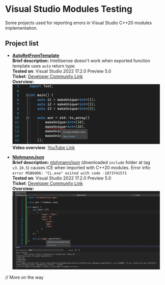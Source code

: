 # Visual Studio Modules Testing

Some projects used for reporting errors in Visual Studio C++20 modules implementation.

## Project list

- [**AutoRetFromTemplate**](AutoRetFromTemplate)  
**Brief description:** Intellisense doesn't work when exported function template uses `auto` return type.  
**Tested on**: Visual Studio 2022 17.2.0 Preview 5.0  
**Ticket**: [Developer Community Link](https://developercommunity.visualstudio.com/t/C20-Modules---IntelliSense-breaks-when/10024161)  
**Overview:**  
![Auto doesn't work](Res/AutoRetFromTemplate.png)  
**Video overview**: [YouTube Link](https://www.youtube.com/watch?v=BM4sMa4U07Y)

- [**NlohmannJson**](NlohmannJson)  
**Brief description:** [nlohmann/json](https://github.com/nlohmann/json) (downloaded `include` folder at tag `v3.10.5`) causes ICE when imported with C++20 modules. Error info: `error MSB6006: "CL.exe" exited with code -1073741571`  
**Tested on**: Visual Studio 2022 17.2.0 Preview 5.0  
**Ticket**: [Developer Community Link](#)  
**Overview:**
![NlohmannJson](Res/NlohmannJson.png)


// More on the way
